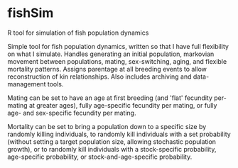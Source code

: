 # fishSim
R tool for simulation of fish population dynamics

Simple tool for fish population dynamics, written so that I have full flexibility on what I simulate. Handles
generating an initial population, markovian movement between populations, mating, sex-switching, aging, and 
flexible mortality patterns. Assigns parentage at all breeding events to allow reconstruction of kin relationships.
Also includes archiving and data-management tools.

Mating can be set to have an age at first breeding (and 'flat' fecundity per-mating at greater ages),
fully age-specific fecundity per mating, or fully age- and sex-specific fecundity per mating.

Mortality can be set to bring a population down to a specific size by randomly killing individuals, to randomly 
kill individuals with a set probability (without setting a target population size, allowing stochastic population
growth), or to randomly kill individuals with a stock-specific probability, age-specific probability, or 
stock-and-age-specific probability.
